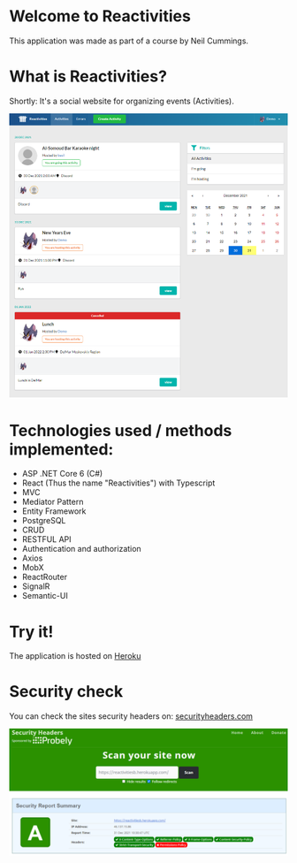 # Welcome to Reactivities
This application was made as part of a course by Neil Cummings.


# What is Reactivities?
Shortly: It's a social website for organizing events (Activities).

![Activities page](/readme/activities.png)

# Technologies used / methods implemented:

 - ASP .NET Core 6 (C#)
 - React (Thus the name "Reactivities") with Typescript
 - MVC
 - Mediator Pattern
 - Entity Framework
 - PostgreSQL
 - CRUD
 - RESTFUL API
 - Authentication and authorization
 - Axios
 - MobX
 - ReactRouter
 - SignalR
 - Semantic-UI

# Try it!
The application is hosted on [Heroku](https://reactivitiesb.herokuapp.com/)

# Security check
You can check the sites security headers on: [securityheaders.com](https://securityheaders.com/?q=https://reactivitiesb.herokuapp.com/&followRedirects=on)

![Security Headers](/readme/securityHeaders.png)
